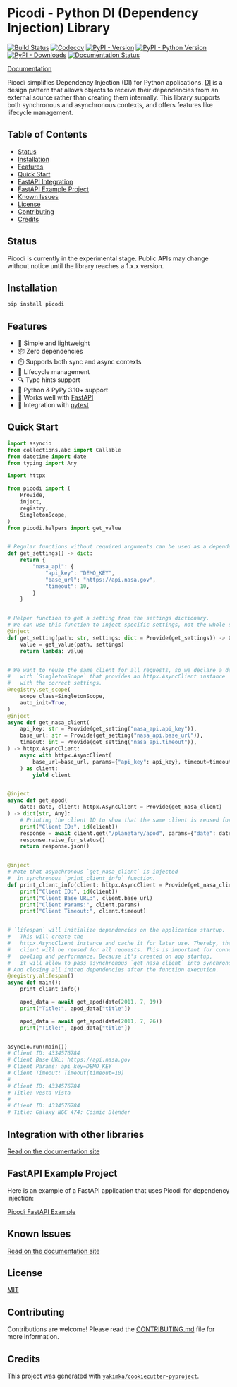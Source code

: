 # Picodi - Python DI (Dependency Injection) Library

[![Build Status](https://github.com/yakimka/picodi/actions/workflows/workflow-ci.yml/badge.svg?branch=main&event=push)](https://github.com/yakimka/picodi/actions/workflows/workflow-ci.yml)
[![Codecov](https://codecov.io/gh/yakimka/picodi/branch/main/graph/badge.svg)](https://codecov.io/gh/yakimka/picodi)
[![PyPI - Version](https://img.shields.io/pypi/v/picodi.svg)](https://pypi.org/project/picodi/)
[![PyPI - Python Version](https://img.shields.io/pypi/pyversions/picodi)](https://pypi.org/project/picodi/)
[![PyPI - Downloads](https://img.shields.io/pypi/dm/picodi)](https://pypi.org/project/picodi/)
[![Documentation Status](https://readthedocs.org/projects/picodi/badge/?version=stable)](https://picodi.readthedocs.io/en/stable/?badge=stable)

[Documentation](https://picodi.readthedocs.io/)

Picodi simplifies Dependency Injection (DI) for Python applications.
[DI](https://en.wikipedia.org/wiki/Dependency_injection) is a design pattern
that allows objects to receive their dependencies from
an external source rather than creating them internally.
This library supports both synchronous and asynchronous contexts,
and offers features like lifecycle management.

## Table of Contents

- [Status](#status)
- [Installation](#installation)
- [Features](#features)
- [Quick Start](#quick-start)
- [FastAPI Integration](#fastapi-integration)
- [FastAPI Example Project](#fastapi-example-project)
- [Known Issues](#known-issues)
- [License](#license)
- [Contributing](#contributing)
- [Credits](#credits)

## Status

Picodi is currently in the experimental stage.
Public APIs may change without notice until the library reaches a 1.x.x version.

## Installation

```bash
pip install picodi
```

## Features

- 🌟 Simple and lightweight
- 📦 Zero dependencies
- ⏱️ Supports both sync and async contexts
- 🔄 Lifecycle management
- 🔍 Type hints support
- 🐍 Python & PyPy 3.10+ support
- 🚀 Works well with [FastAPI](https://fastapi.tiangolo.com/)
- 🧪 Integration with [pytest](https://docs.pytest.org/)

## Quick Start

```python
import asyncio
from collections.abc import Callable
from datetime import date
from typing import Any

import httpx

from picodi import (
    Provide,
    inject,
    registry,
    SingletonScope,
)
from picodi.helpers import get_value


# Regular functions without required arguments can be used as a dependency
def get_settings() -> dict:
    return {
        "nasa_api": {
            "api_key": "DEMO_KEY",
            "base_url": "https://api.nasa.gov",
            "timeout": 10,
        }
    }


# Helper function to get a setting from the settings dictionary.
# We can use this function to inject specific settings, not the whole settings object.
@inject
def get_setting(path: str, settings: dict = Provide(get_settings)) -> Callable[[], Any]:
    value = get_value(path, settings)
    return lambda: value


# We want to reuse the same client for all requests, so we declare a dependency
#   with `SingletonScope` that provides an httpx.AsyncClient instance
#   with the correct settings.
@registry.set_scope(
    scope_class=SingletonScope,
    auto_init=True,
)
@inject
async def get_nasa_client(
    api_key: str = Provide(get_setting("nasa_api.api_key")),
    base_url: str = Provide(get_setting("nasa_api.base_url")),
    timeout: int = Provide(get_setting("nasa_api.timeout")),
) -> httpx.AsyncClient:
    async with httpx.AsyncClient(
        base_url=base_url, params={"api_key": api_key}, timeout=timeout
    ) as client:
        yield client


@inject
async def get_apod(
    date: date, client: httpx.AsyncClient = Provide(get_nasa_client)
) -> dict[str, Any]:
    # Printing the client ID to show that the same client is reused for all requests.
    print("Client ID:", id(client))
    response = await client.get("/planetary/apod", params={"date": date.isoformat()})
    response.raise_for_status()
    return response.json()


@inject
# Note that asynchronous `get_nasa_client` is injected
#  in synchronous `print_client_info` function.
def print_client_info(client: httpx.AsyncClient = Provide(get_nasa_client)):
    print("Client ID:", id(client))
    print("Client Base URL:", client.base_url)
    print("Client Params:", client.params)
    print("Client Timeout:", client.timeout)


# `lifespan` will initialize dependencies on the application startup.
#   This will create the
#   httpx.AsyncClient instance and cache it for later use. Thereby, the same
#   client will be reused for all requests. This is important for connection
#   pooling and performance. Because it's created on app startup,
#   it will allow to pass asynchronous `get_nasa_client` into synchronous functions.
# And closing all inited dependencies after the function execution.
@registry.alifespan()
async def main():
    print_client_info()

    apod_data = await get_apod(date(2011, 7, 19))
    print("Title:", apod_data["title"])

    apod_data = await get_apod(date(2011, 7, 26))
    print("Title:", apod_data["title"])


asyncio.run(main())
# Client ID: 4334576784
# Client Base URL: https://api.nasa.gov
# Client Params: api_key=DEMO_KEY
# Client Timeout: Timeout(timeout=10)
#
# Client ID: 4334576784
# Title: Vesta Vista
#
# Client ID: 4334576784
# Title: Galaxy NGC 474: Cosmic Blender
```

## Integration with other libraries

[Read on the documentation site](https://picodi.readthedocs.io/en/stable/integrations.html)

## FastAPI Example Project

Here is an example of a FastAPI application
that uses Picodi for dependency injection:

[Picodi FastAPI Example](https://github.com/yakimka/picodi-fastapi-example)

## Known Issues

[Read on the documentation site](https://picodi.readthedocs.io/en/stable/knownissues.html)

## License

[MIT](https://github.com/yakimka/picodi/blob/main/LICENSE)

## Contributing

Contributions are welcome!
Please read the [CONTRIBUTING.md](https://github.com/yakimka/picodi/blob/main/CONTRIBUTING.md) file for more information.

## Credits

This project was generated with [`yakimka/cookiecutter-pyproject`](https://github.com/yakimka/cookiecutter-pyproject).
